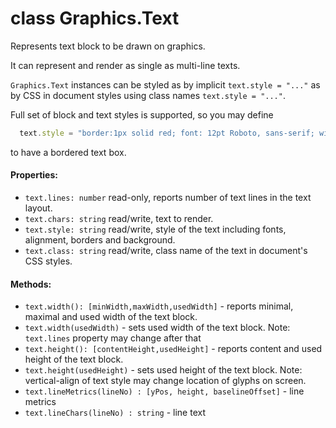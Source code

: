 # class Graphics.Text

Represents text block to be drawn on graphics. 

It can represent and render as single as multi-line texts.

`Graphics.Text` instances can be styled as by implicit `text.style = "..."` as by CSS in document styles using class names `text.style = "..."`.

Full set of block and text styles is supported, so you may define

```JavaScript
  text.style = "border:1px solid red; font: 12pt Roboto, sans-serif; width:max-content";  
```

to have a bordered text box.

#### Properties:

* `text.lines: number` read-only, reports number of text lines in the text layout.
* `text.chars: string` read/write, text to render.
* `text.style: string` read/write, style of the text including fonts, alignment, borders and background.
* `text.class: string` read/write, class name of the text in document's CSS styles.

#### Methods:

* `text.width(): [minWidth,maxWidth,usedWidth]` - reports minimal, maximal and used width of the text block.
* `text.width(usedWidth)` - sets used width of the text block. Note: `text.lines` property may change after that
* `text.height(): [contentHeight,usedHeight]` - reports content and used height of the text block. 
* `text.height(usedHeight)` - sets used height of the text block. Note: vertical-align of text style may change location of glyphs on screen.
* `text.lineMetrics(lineNo) : [yPos, height, baselineOffset]` - line metrics
* `text.lineChars(lineNo) : string` - line text

